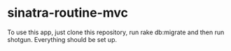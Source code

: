 # sinatra-routine-mvc

To use this app, just clone this repository, run rake db:migrate and then run shotgun. Everything should be set up.

